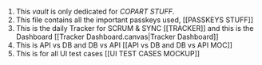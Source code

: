 1. This *vault* is only dedicated for *COPART STUFF*.
2. This file contains all the important passkeys used, [[PASSKEYS STUFF]]
3. This is the daily Tracker for SCRUM & SYNC [[TRACKER]] and this is the Dashboard [[Tracker Dashboard.canvas|Tracker Dashboard]]
4. This is API vs DB and DB vs API [[API vs DB and DB vs API MOC]]
5. This is for all UI test cases [[UI TEST CASES MOCKUP]]



